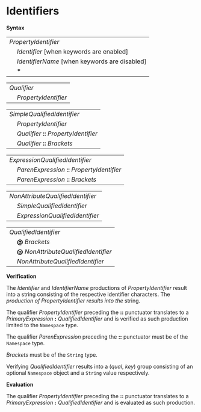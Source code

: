 # Identifiers

**Syntax**

<table>
    <tr>
        <td colspan="2"><i>PropertyIdentifier</i></td>
    </tr>
    <tr>
        <td>&nbsp;</td><td><i>Identifier</i> [when keywords are enabled]</td>
    </tr>
    <tr>
        <td>&nbsp;</td><td><i>IdentifierName</i> [when keywords are disabled]</td>
    </tr>
    <tr>
        <td>&nbsp;</td><td><b>*</b></td>
    </tr>
</table>

<table>
    <tr>
        <td colspan="2"><i>Qualifier</i></td>
    </tr>
    <tr>
        <td>&nbsp;</td><td><i>PropertyIdentifier</i></td>
    </tr>
</table>

<table>
    <tr>
        <td colspan="2"><i>SimpleQualifiedIdentifier</i></td>
    </tr>
    <tr>
        <td>&nbsp;</td><td><i>PropertyIdentifier</i></td>
    </tr>
    <tr>
        <td>&nbsp;</td><td><i>Qualifier</i> <b>::</b> <i>PropertyIdentifier</i></td>
    </tr>
    <tr>
        <td>&nbsp;</td><td><i>Qualifier</i> <b>::</b> <i>Brackets</i></td>
    </tr>
</table>

<table>
    <tr>
        <td colspan="2"><i>ExpressionQualifiedIdentifier</i></td>
    </tr>
    <tr>
        <td>&nbsp;</td><td><i>ParenExpression</i> <b>::</b> <i>PropertyIdentifier</i></td>
    </tr>
    <tr>
        <td>&nbsp;</td><td><i>ParenExpression</i> <b>::</b> <i>Brackets</i></td>
    </tr>
</table>

<table>
    <tr>
        <td colspan="2"><i>NonAttributeQualifiedIdentifier</i></td>
    </tr>
    <tr>
        <td>&nbsp;</td><td><i>SimpleQualifiedIdentifier</i></td>
    </tr>
    <tr>
        <td>&nbsp;</td><td><i>ExpressionQualifiedIdentifier</i></td>
    </tr>
</table>

<table>
    <tr>
        <td colspan="2"><i>QualifiedIdentifier</i></td>
    </tr>
    <tr>
        <td>&nbsp;</td><td><b>@</b> <i>Brackets</i></td>
    </tr>
    <tr>
        <td>&nbsp;</td><td><b>@</b> <i>NonAttributeQualifiedIdentifier</i></td>
    </tr>
    <tr>
        <td>&nbsp;</td><td><i>NonAttributeQualifiedIdentifier</i></td>
    </tr>
</table>

**Verification**

The *Identifier* and *IdentifierName* productions of *PropertyIdentifier* result into a string consisting of the respective identifier characters. The <b>*</b> production of *PropertyIdentifier* results into the <b>*</b> string.

The qualifier *PropertyIdentifier* preceding the <b>::</b> punctuator translates to a *PrimaryExpression* **:** *QualifiedIdentifier* and is verified as such production limited to the `Namespace` type.

The qualifier *ParenExpression* preceding the <b>::</b> punctuator must be of the `Namespace` type.

*Brackets* must be of the `String` type.

Verifying *QualifiedIdentifier* results into a (*qual*, *key*) group consisting of an optional `Namespace` object and a `String` value respectively.

**Evaluation**

The qualifier *PropertyIdentifier* preceding the <b>::</b> punctuator translates to a *PrimaryExpression* **:** *QualifiedIdentifier* and is evaluated as such production.